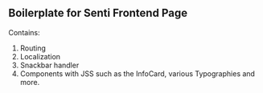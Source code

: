 ## Boilerplate for Senti Frontend Page

Contains:
1. Routing
2. Localization
3. Snackbar handler
4. Components with JSS such as the InfoCard, various Typographies and more.
